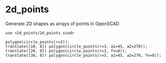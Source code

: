 # 2d_points
Generate 2D shapes as arrays of points in OpenSCAD

~~~scad
use <2d_points/2d_points.scad>

polygon(circle_points(r=3));
translate([10, 0]) polygon(circle_points(r=3, a1=45, a2=270));
translate([20, 0]) polygon(circle_points(r=3, fn=8));
translate([30, 0]) polygon(circle_points(r=3, a1=45, a2=270, fn=8));
~~~

